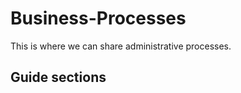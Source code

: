# Business-Processes
This is where we can share administrative processes.

<h2>Guide sections</h2>
<ul>
</ul>